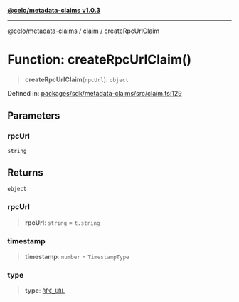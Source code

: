 [**@celo/metadata-claims v1.0.3**](../../README.md)

***

[@celo/metadata-claims](../../README.md) / [claim](../README.md) / createRpcUrlClaim

# Function: createRpcUrlClaim()

> **createRpcUrlClaim**(`rpcUrl`): `object`

Defined in: [packages/sdk/metadata-claims/src/claim.ts:129](https://github.com/celo-org/developer-tooling/blob/master/packages/sdk/metadata-claims/src/claim.ts#L129)

## Parameters

### rpcUrl

`string`

## Returns

`object`

### rpcUrl

> **rpcUrl**: `string` = `t.string`

### timestamp

> **timestamp**: `number` = `TimestampType`

### type

> **type**: [`RPC_URL`](../../types/enumerations/ClaimTypes.md#rpc_url)
